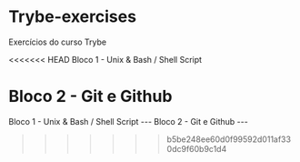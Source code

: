 # Trybe-exercises
Exercícios do curso Trybe

<<<<<<< HEAD
Bloco 1 - Unix & Bash / Shell Script

Bloco 2 - Git e Github
=======
Bloco 1 - Unix & Bash / Shell Script ---
Bloco 2 - Git e Github ---
>>>>>>> b5be248ee60d0f99592d011af330dc9f60b9c1d4
